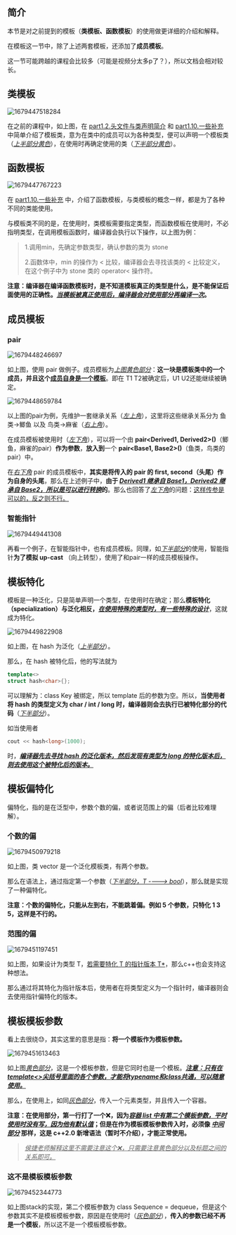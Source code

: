 ## 简介

本节是对之前提到的模板（**类模板、函数模板**）的使用做更详细的介绍和解释。

在模板这一节中，除了上述两套模板，还添加了**成员模板**。

这一节可能跨越的课程会比较多（可能是视频分太多p了？），所以文档会相对较长。

## 类模板

![1679447518284](image/1679447518284.png)

在之前的课程中，如上图，在 [part1.2.头文件与类声明简介](../Part1/2.头文件与类声明简介) 和 [part1.10.一些补充](../Part1/10.一些补充) 中简单介绍了模板类，意为在类中的成员可以为各种类型，便可以声明一个模板类（<u>*上半部分黄色*</u>），在使用时再确定使用的类（<u>*下半部分黄色*</u>）。

## 函数模板

![1679447767223](image/1679447767223.png)

在 [part1.10.一些补充](../Part1/10.一些补充) 中，介绍了函数模板，与类模板的概念一样，都是为了各种不同的类能使用。

与模板类不同的是，在使用时，类模板需要指定类型，而函数模板在使用时，不必指明类型，在调用模板函数时，编译器会执行以下操作，以上图为例：

> 1.调用min，先确定参数类型，确认参数的类为 stone
>
> 2.函数体中，min 的操作为 < 比较，编译器会去寻找该类的 < 比较定义，在这个例子中为 stone 类的 operator< 操作符。

**注意：编译器在编译函数模板时，是不知道模板真正的类型是什么，是不能保证后面使用的正确性。<u>*当模板被真正使用后，编译器会对使用部分再编译一次*</u>。**

## 成员模板

### pair

![1679448246697](image/1679448246697.png)

如上图，使用 pair 做例子。成员模板为<u>*上图黄色部分*</u>：**这一块是模板类中的一个成员，并且这个<u>成员自身是一个模板</u>**。即在 T1 T2被确定后，U1 U2还能继续被确定。

![1679448659784](image/1679448659784.png)

以上图的pair为例，先维护一套继承关系（<u>*左上角*</u>），这里将这些继承关系分为 鱼类->鲫鱼 以及 鸟类->麻雀（<u>*右上角*</u>）。

在成员模板被使用时（<u>*左下角*</u>），可以将一个由 **pair<Derived1, Derived2>()**（鲫鱼，麻雀的pair）**作为参数**，**放入到**一个 **pair<Base1, Base2>()**（鱼类，鸟类的pair）中。

在<u>*右下角*</u> pair 的成员模板中，**其实是将传入的 pair 的 first, second（头尾）作为自身的头尾**，那么在上述例子中，**由于 <u>*Derived1 继承自 Base1，Derived2 继承自 Base2，所以是可以进行转换*</u>的**。那么也回答了<u>*左下角*</u>的问题：<u>这样传参是可以的，反之则不行。</u>

### 智能指针

![1679449441308](image/1679449441308.png)

再看一个例子，在智能指针中，也有成员模板。同理，如<u>*下半部分*</u>的使用，智能指针**为了模拟 up-cast** （向上转型），使用了和pair一样的成员模板操作。

## 模板特化

模板是一种泛化，只是简单声明一个类型，在使用时在确定；那么**模板特化（specialization）与泛化相反，<u>*在使用特殊的类型时，有一些特殊的设计*</u>**，这就成为特化。

![1679449822908](image/1679449822908.png)

如上图，在 hash 为泛化（<u>*上半部分*</u>）。

那么，在 hash 被特化后，他的写法就为

```C++
template<>
struct hash<char>{};
```

可以理解为：class Key 被绑定，所以 template 后的参数为空。所以，**当使用者将 hash 的类型定义为 char / int / long 时，编译器则会去执行已被特化部分的代码**（<u>*下半部分*</u>）。

如当使用者

```c++
cout << hash<long>(1000);
```

时，<u>***编译器先去寻找 hash 的泛化版本，然后发现有类型为 long 的特化版本后，则去使用这个被特化后的版本。***</u>

## 模板偏特化

偏特化，指的是在泛型中，参数个数的偏，或者说范围上的偏（后者比较难理解）。

### 个数的偏

![1679450979218](image/1679450979218.png)

如上图，类 vector 是一个泛化模板类，有两个参数。

那么在语法上，通过指定第一个参数（<u>*下半部分，T ----> bool*</u>），那么就是实现了一种偏特化。

**注意：个数的偏特化，只能从左到右，不能跳着偏。例如 5 个参数，只特化 1 3 5，这样是不行的。**

### 范围的偏

![1679451197451](image/1679451197451.png)

如上图，如果设计为类型 T，<u>若需要特化 T 的指针版本 T*</u>，那么c++也会支持这种想法。

那么通过将其特化为指针版本后，使用者在将类型定义为一个指针时，编译器则会去使用指针偏特化的版本。

## 模板模板参数

看上去很绕😓，其实这里的意思是指：**将一个模板作为模板参数。**

![1679451613463](image/1679451613463.png)

如上图<u>*黄色部分*</u>，这是一个模板参数，但是它同时也是一个模板。<u>***注意：只有在template<>尖括号里面的各个参数，才能将typename和class共通，可以随意使用。***</u>

那么，在使用上，如同<u>*灰色部分*</u>，传入一个元素类型，并且传入一个容器。

**注意：在使用部分，第一行打了一个❌，因为<u>*容器 list 中有第二个模板参数，平时使用时没有写，因为他有默认值*</u>；但是在作为模板模板参数传入时，必须像 <u>*中间部分*</u> 那样，这是 c++2.0 新增语法（暂时不介绍），才能正常使用。**

> <u>*侯捷老师解释这里不需要注意这个❌，只需要注意黄色部分以及标题之间的关系即可。*</u>

### 这不是模板模板参数

![1679452344773](image/1679452344773.png)

如上图stack的实现，第二个模板参数为 class Sequence = dequeue<T>，但是这个参数其实不是模板模板参数，原因是在使用时（<u>*灰色部分*</u>），**传入的参数已经不再是一个模板**，所以这不是一个模板模板参数。

